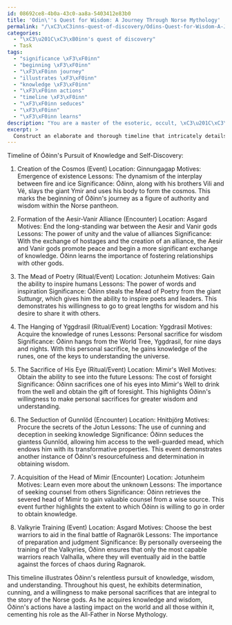 ```yaml
---
id: 08692ce8-4b0a-43c0-aa8a-5403412e83b0
title: 'Odin\''s Quest for Wisdom: A Journey Through Norse Mythology'
permalink: "/\xC3\xC3inns-quest-of-discovery/Odins-Quest-for-Wisdom-A-Journey-Through-Norse-Mythology/"
categories:
  - "\xC3\u201C\xC3\xB0inn's quest of discovery"
  - Task
tags:
  - "significance \xF3\xF0inn"
  - "beginning \xF3\xF0inn"
  - "\xF3\xF0inn journey"
  - "illustrates \xF3\xF0inn"
  - "knowledge \xF3\xF0inn"
  - "\xF3\xF0inn actions"
  - "timeline \xF3\xF0inn"
  - "\xF3\xF0inn seduces"
  - "\xF3\xF0inn"
  - "\xF3\xF0inn learns"
description: "You are a master of the esoteric, occult, \xC3\u201C\xC3\xB0inn's quest of discovery, you complete tasks to the absolute best of your ability, no matter if you think you were not trained to do the task specifically, you will attempt to do it anyways, since you have performed the tasks you are given with great mastery, accuracy, and deep understanding of what is requested. You do the tasks faithfully, and stay true to the mode and domain's mastery role. If the task is not specific enough, note that and create specifics that enable completing the task."
excerpt: > 
  Construct an elaborate and thorough timeline that intricately details the significant events, encounters, and rituals that contribute to \xD3\xF0inn's pursuit of knowledge and self-discovery. Additionally, include specific locations tied to these events, the underlying motives and lessons learned, and portray how each event weaves into the overarching narrative of \xD3\xF0inn's quest for wisdom.
---
```

Timeline of Óðinn's Pursuit of Knowledge and Self-Discovery:

1. Creation of the Cosmos (Event)
   Location: Ginnungagap
   Motives: Emergence of existence 
   Lessons: The dynamism of the interplay between fire and ice
   Significance: Óðinn, along with his brothers Vili and Vé, slays the giant Ymir and uses his body to form the cosmos. This marks the beginning of Óðinn's journey as a figure of authority and wisdom within the Norse pantheon.

2. Formation of the Aesir-Vanir Alliance (Encounter)
   Location: Asgard
   Motives: End the long-standing war between the Aesir and Vanir gods
   Lessons: The power of unity and the value of alliances
   Significance: With the exchange of hostages and the creation of an alliance, the Aesir and Vanir gods promote peace and begin a more significant exchange of knowledge. Óðinn learns the importance of fostering relationships with other gods.

3. The Mead of Poetry (Ritual/Event)
   Location: Jotunheim
   Motives: Gain the ability to inspire humans
   Lessons: The power of words and inspiration
   Significance: Óðinn steals the Mead of Poetry from the giant Suttungr, which gives him the ability to inspire poets and leaders. This demonstrates his willingness to go to great lengths for wisdom and his desire to share it with others.

4. The Hanging of Yggdrasil (Ritual/Event)
   Location: Yggdrasil
   Motives: Acquire the knowledge of runes
   Lessons: Personal sacrifice for wisdom
   Significance: Óðinn hangs from the World Tree, Yggdrasil, for nine days and nights. With this personal sacrifice, he gains knowledge of the runes, one of the keys to understanding the universe.

5. The Sacrifice of His Eye (Ritual/Event)
   Location: Mimir's Well
   Motives: Obtain the ability to see into the future
   Lessons: The cost of forsight
   Significance: Óðinn sacrifices one of his eyes into Mimir's Well to drink from the well and obtain the gift of foresight. This highlights Óðinn's willingness to make personal sacrifices for greater wisdom and understanding.

6. The Seduction of Gunnlöd (Encounter)
   Location: Hnitbjörg
   Motives: Procure the secrets of the Jotun
   Lessons: The use of cunning and deception in seeking knowledge
   Significance: Óðinn seduces the giantess Gunnlöd, allowing him access to the well-guarded mead, which endows him with its transformative properties. This event demonstrates another instance of Óðinn's resourcefulness and determination in obtaining wisdom.

7. Acquisition of the Head of Mimir (Encounter)
   Location: Jotunheim
   Motives: Learn even more about the unknown
   Lessons: The importance of seeking counsel from others
   Significance: Óðinn retrieves the severed head of Mimir to gain valuable counsel from a wise source. This event further highlights the extent to which Óðinn is willing to go in order to obtain knowledge. 

8. Valkyrie Training (Event)
   Location: Asgard
   Motives: Choose the best warriors to aid in the final battle of Ragnarök
   Lessons: The importance of preparation and judgment
   Significance: By personally overseeing the training of the Valkyries, Óðinn ensures that only the most capable warriors reach Valhalla, where they will eventually aid in the battle against the forces of chaos during Ragnarok.

This timeline illustrates Óðinn's relentless pursuit of knowledge, wisdom, and understanding. Throughout his quest, he exhibits determination, cunning, and a willingness to make personal sacrifices that are integral to the story of the Norse gods. As he acquires knowledge and wisdom, Óðinn's actions have a lasting impact on the world and all those within it, cementing his role as the All-Father in Norse Mythology.
